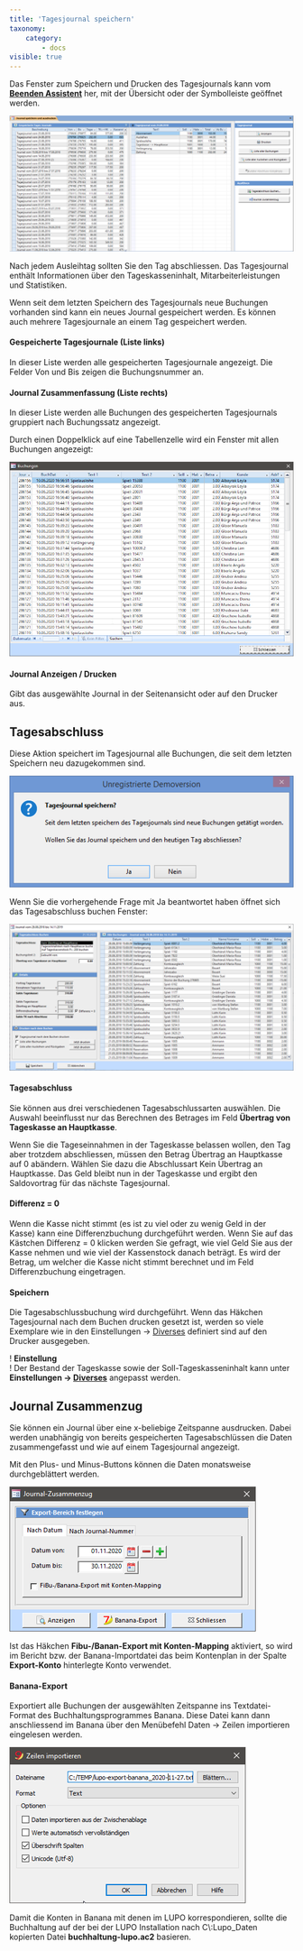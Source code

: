 ```yaml
---
title: 'Tagesjournal speichern'
taxonomy:
    category:
        - docs
visible: true
---
```


Das Fenster zum Speichern und Drucken des Tagesjournals kann vom **[Beenden Assistent](/start/beenden)** her, mit der Übersicht oder der Symbolleiste geöffnet werden.

![tagesjournal](../../images/tagesjournal.png)

Nach jedem Ausleihtag sollten Sie den Tag abschliessen. Das Tagesjournal enthält Informationen über den Tageskasseninhalt, Mitarbeiterleistungen und Statistiken.

Wenn seit dem letzten Speichern des Tagesjournals neue Buchungen vorhanden sind kann ein neues Journal gespeichert werden. Es können auch mehrere Tagesjournale an einem Tag gespeichert werden.

#### Gespeicherte Tagesjournale (Liste links)

In dieser Liste werden alle gespeicherten Tagesjournale angezeigt. Die Felder Von und Bis zeigen die Buchungsnummer an.

#### Journal Zusammenfassung (Liste rechts)

In dieser Liste werden alle Buchungen des gespeicherten Tagesjournals gruppiert nach Buchungssatz angezeigt.

Durch einen Doppelklick auf eine Tabellenzelle wird ein Fenster mit allen Buchungen angezeigt:

![tagesabschluss-buchungsdetails.png](../../images/tagesabschluss-buchungsdetails.png)

#### Journal Anzeigen / Drucken

Gibt das ausgewählte Journal in der Seitenansicht oder auf den Drucker aus.


## Tagesabschluss

Diese Aktion speichert im Tagesjournal alle Buchungen, die seit dem letzten Speichern neu dazugekommen sind.

![journal-speichern](../../images/journal-speichern.png)

Wenn Sie die vorhergehende Frage mit <span class="btn-lupo">Ja</span> beantwortet haben öffnet sich das Tagesabschluss buchen Fenster:

![tagesabschluss-buchen](../../images/tagesabschluss-buchen.png)

#### Tagesabschluss

Sie können aus drei verschiedenen Tagesabschlussarten auswählen. Die Auswahl beeinflusst nur das Berechnen des Betrages im Feld **Übertrag von Tageskasse an Hauptkasse**.

Wenn Sie die Tageseinnahmen in der Tageskasse belassen wollen, den Tag aber trotzdem abschliessen, müssen den Betrag Übertrag an Hauptkasse auf 0 abändern. Wählen Sie dazu die Abschlussart Kein Übertrag an Hauptkasse. Das Geld bleibt nun in der Tageskasse und ergibt den Saldovortrag für das nächste Tagesjournal.

#### Differenz = 0

Wenn die Kasse nicht stimmt (es ist zu viel oder zu wenig Geld in der Kasse) kann eine Differenzbuchung durchgeführt werden. Wenn Sie auf das Kästchen Differenz = 0 klicken werden Sie gefragt, wie viel Geld Sie aus der Kasse nehmen und wie viel der Kassenstock danach beträgt. Es wird der Betrag, um welcher die Kasse nicht stimmt berechnet und im Feld Differenzbuchung eingetragen.

#### Speichern

Die Tagesabschlussbuchung wird durchgeführt. Wenn das Häkchen Tagesjournal nach dem Buchen drucken gesetzt ist, werden so viele Exemplare wie in den Einstellungen → [Diverses](/einstellungen/allgemeine-einstellungen/diverses) definiert sind auf den Drucker ausgegeben.


! **Einstellung**  
! Der Bestand der Tageskasse sowie der Soll-Tageskasseninhalt kann unter **Einstellungen → [Diverses](/einstellungen/allgemeine-einstellungen/diverses)** angepasst werden.


## Journal Zusammenzug

Sie können ein Journal über eine x-beliebige Zeitspanne ausdrucken. Dabei werden unabhängig von bereits gespeicherten Tagesabschlüssen die Daten zusammengefasst und wie auf einem Tagesjournal angezeigt.

Mit den Plus- und Minus-Buttons können die Daten monatsweise durchgeblättert werden.

![journal-zusammenzug](../../images/journal-zusammenzug.png)

Ist das Häkchen **Fibu-/Banan-Export mit Konten-Mapping** aktiviert, so wird im Bericht bzw. der Banana-Importdatei das beim Kontenplan in der Spalte **Export-Konto** hinterlegte Konto verwendet.


#### Banana-Export

Exportiert alle Buchungen der ausgewählten Zeitspanne ins Textdatei-Format des Buchhaltungsprogrammes Banana. Diese Datei kann dann anschliessend im Banana über den Menübefehl Daten → Zeilen importieren eingelesen werden.

![banana-import.png](../../images/banana-import.png)

Damit die Konten in Banana mit denen im LUPO korrespondieren, sollte die Buchhaltung auf der bei der LUPO Installation nach C\\:Lupo_Daten kopierten Datei **buchhaltung-lupo.ac2** basieren.


